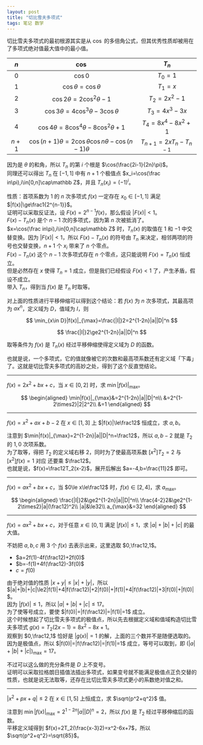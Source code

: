 ```yaml
---
layout: post
title: "切比雪夫多项式"
tags: 笔记 数学
---
```


切比雪夫多项式的最初根源其实是从 $\cos$ 的多倍角公式，但其优秀性质却被用在了多项式绝对值最大值中的最小值。

|$n$|$\cos$|$T_n$|
|:-:|:-:|:-:|
|$0$|$\cos0$|$T_0=1$|
|$1$|$\cos\theta=\cos\theta$|$T_1=x$|
|$2$|$\cos2\theta=2\cos^2\theta-1$|$T_2=2x^2-1$|
|$3$|$\cos3\theta=4\cos^3\theta-3\cos\theta$|$T_3=4x^3-3x$|
|$4$|$\cos4\theta=8\cos^4\theta-8\cos^2\theta+1$|$T_4=8x^4-8x^2+1$|
|$n+1$|$\cos(n+1)\theta=2\cos\theta\cos n\theta-\cos(n-1)\theta$|$T_{n+1}=2xT_n-T_{n-1}$|


因为是 $\theta$ 的和角，所以 $T_n$ 的第 $i$ 个根是 $\cos(\frac{2i-1}{2n}\pi)$。  
同理还可以得出 $T_n$ 在 $[-1,1]$ 中有 $n+1$ 个极值点 $x_i=\cos(\frac in\pi),i\in[0,n]\cap\mathbb Z$，并且 $T_n(x_i)=(-1)^i$。

性质：首项系数为 $1$ 的 $n$ 次多项式 $f(x)$ 一定存在 $x_0\in[-1,1]$ 满足 $|f(x)|\ge\frac1{2^{n-1}}$。  
证明可以采取反证法，设 $F(x)=2^{n-1}f(x)$，那么假设 $|F(x)|<1$。  
$F(x)-T_n(x)$ 是个 $n-1$ 次的多项式，因为第 $n$ 次被抵消了。  
$x=\cos(\frac in\pi),i\in[0,n]\cap\mathbb Z$ 时，$T_n(x)$ 的取值在 $1$ 和 $-1$ 中交替变换。因为 $|F(x)|<1$，所以 $F(x)-T_n(x)$ 的符号由 $T_n$ 来决定，相邻两项的符号也交替变换，$n+1$ 个 $x_i$ 带来了 $n$ 个零点。  
$F(x)-T_n(x)$ 这个 $n-1$ 次多项式存在 $n$ 个零点，这只能说明 $F(x)=T_n(x)$ 恒成立。  
但是必然存在 $x$ 使得 $T_n=1$ 成立，但是我们已经假设 $F(x)<1$ 了，产生矛盾，假设不成立。  
带入 $T_n$，得到当 $f(x)$ 是 $T_n$ 时取等。

对上面的性质进行平移伸缩可以得到这个结论：若 $f(x)$ 为 $n$ 次多项式，其最高项为 $ax^n$，定义域为 $D$，值域为 $I$，则

$$
\min_{x\in D}|f(x)|_{\max}=\frac{|I|}2=2^{1-2n}|a||D|^n
$$

$$
\frac{|I|}2\ge2^{1-2n}|a||D|^n
$$

取等条件为 $f(x)$ 是 $T_n(x)$ 经过平移伸缩使得定义域为 $D$ 的函数。

也就是说，一个多项式，它的值就像被它的次数和最高项系数还有定义域「下毒」了。这就是切比雪夫多项式的高妙之处，得到了这个反直觉结论。

---

$f(x)=2x^2+bx+c$，当 $x\in[0,2]$ 时，求 $\min|f(x)|_{\max}$。

$$
\begin{aligned}
\min|f(x)|_{\max}&=2^{1-2n}|a||D|^n\\
&=2^{1-2\times2}|2|2^2\\
&=1
\end{aligned}
$$

---

$f(x)=x^2+ax+b-2$ 在 $x\in[1,3]$ 上 $|f(x)|\le\frac12$ 恒成立，求 $a,b$。

注意到 $\min|f(x)|_{\max}=2^{1-2n}|a||D|^n=\frac12$，所以 $a,b-2$ 就是 $T_2$ 的 $1,0$ 次项系数。  
为了取等，得把 $T_2$ 的定义域右移 $2$，同时为了使最高项系数 $[x^2]T_2=2$ 与 $[x^2]f(x)=1$ 对应 还要乘 $\frac12$。  
也就是说，$f(x)=\frac12T_2(x-2)$，展开后解出 $a=-4,b=\frac{11}2$ 即可。

---

$f(x)=ax^2+bx+c$，当 $0\le x\le\frac12$ 时，$f(x)\in[2,4]$，求 $a_{\max}$。

$$
\begin{aligned}
\frac{|I|}2&\ge2^{1-2n}|a||D|^n\\
\frac{4-2}2&\ge2^{1-2\times2}|a|(\frac12)^2\\
|a|&\le32\\
a_{\max}&=32
\end{aligned}
$$

---

$f(x)=ax^2+bx+c$，对于任意 $x\in[0,1]$ 满足 $|f(x)|\le1$，求 $|a|+|b|+|c|$ 的最大值。  

不妨把 $a,b,c$ 用 $3$ 个 $f(x)$ 去表示出来，这里选取 $0,\frac12,1$。

- $a=2f(1)-4f(\frac12)+2f(0)$
- $b=-f(1)+4f(\frac12)-3f(0)$
- $c=f(0)$ 

由于绝对值的性质 $|x+y|\le|x|+|y|$，所以 $|a|+|b|+|c|\le2|f(1)|+4|f(\frac12)|+2|f(0)|+|f(1)|+4|f(\frac12)|+3|f(0)|+|f(0)|$。  
因为 $|f(x)|\le1$，所以 $|a|+|b|+|c|\le17$。  
为了使等号成立，要使 $|f(0)|=|f(\frac12)|=|f(1)|=1$ 成立。  
这个时候想起了切比雪夫多项式的极值点，所以先去根据定义域和值域构造切比雪夫多项式 $g(x)=T_2(2x-1)=8x^2-8x+1$。  
观察到 $0,\frac12,1$ 恰好是 $|g(x)|=1$ 的解，上面的三个数并不是随便选取的。  
因为是极值点，所以 $|f(0)|=|f(\frac12)|=|f(1)|=1$ 成立，等号可以取到，即 $(|a|+|b|+|c|)_{\max}=17$。

不过可以这么做的充分条件是 $D$ 上不变号。  
证明可以采取拉格朗日插值法插出多项式，如果变号就不能满足极值点正负交替的性质，也就是说无法取等，还存在比切比雪夫多项式更小的系数绝对值之和。

---

$|x^2+px+q|\le2$ 在 $x\in[1,5]$ 上恒成立，求 $\sqrt{p^2+q^2}$ 值。

注意到 $\min|f(x)|_{\max}=2^{1-2n}|a||D|^n=2$，所以 $f(x)$ 是 $T_2$ 经过平移伸缩后的函数。  
平移定义域得到 $f(x)=2T_2(\frac{x-3}2)=x^2-6x+7$，所以 $\sqrt{p^2+q^2}=\sqrt{85}$。